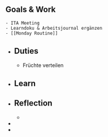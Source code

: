 ## Goals & Work
	- ITA Meeting
	- Learndoku & Arbeitsjournal ergänzen
	- [[Monday Routine]]
- ## Duties
	- Früchte verteilen
- ## Learn
- ## Reflection
	-
-
-